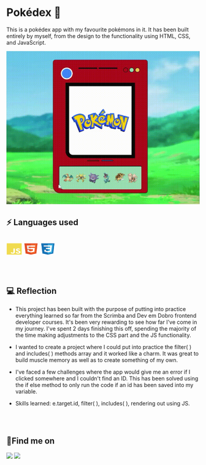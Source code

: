 # Pokédex 🔴
This is a pokédex app with my favourite pokémons in it. It has been built entirely by myself, from the design to the functionality using HTML, CSS, and JavaScript. 

[<img src="images\project.gif">](https://alansouza7.github.io/pokedex/)


## ⚡ Languages used

<div style="display: inline_block"><br>
  <img align="center" alt="Js" height="30" width="40" src="https://raw.githubusercontent.com/devicons/devicon/master/icons/javascript/javascript-plain.svg">
  <img align="center" alt="HTML" height="30" width="40" src="https://raw.githubusercontent.com/devicons/devicon/master/icons/html5/html5-original.svg">
  <img align="center" alt="CSS" height="30" width="40" src="https://raw.githubusercontent.com/devicons/devicon/master/icons/css3/css3-original.svg">
</div>

<br>
<br>
<br>

## 💻 Reflection

- This project has been built with the purpose of putting into practice everything learned so far from the Scrimba and Dev em Dobro frontend developer courses. It's been very rewarding to see how far I've come in my journey. I've spent 2 days finishing this off, spending the majority of the time making adjustments to the CSS part and the JS functionality. 

- I wanted to create a project where I could put into practice the filter( ) and includes( ) methods array and it worked like a charm. It was great to build muscle memory as well as to create something of my own.

- I've faced a few challenges where the app would give me an error if I clicked somewhere and I couldn't find an ID. This has been solved using the if else method to only run the code if an id has been saved into my variable.

- Skills learned: e.target.id, filter( ), includes( ), rendering out using JS.

<br>
<br>

## 📸Find me on

 <a href="https://instagram.com/alansouzaa7" target="_blank"><img src="https://img.shields.io/badge/-Instagram-%23E4405F?style=for-the-badge&logo=instagram&logoColor=white" target="_blank"></a>
<a href="https://www.linkedin.com/in/alan-souza-uk/" target="_blank"><img src="https://img.shields.io/badge/-LinkedIn-%230077B5?style=for-the-badge&logo=linkedin&logoColor=white" target="_blank"></a> 
